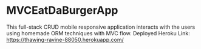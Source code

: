 # MVCEatDaBurgerApp

This full-stack CRUD mobile responsive application interacts with the users using homemade ORM techniques with MVC flow.
Deployed Heroku Link: https://thawing-ravine-88050.herokuapp.com/